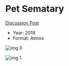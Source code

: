 # Pet Sematary

[Discussion Post](https://www.avsforum.com/threads/bass-eq-for-filtered-movies.2995212/post-58240102)

* Year: 2019
* Format: Atmos

![img 0](https://i.imgur.com/0ETEx18.jpg)

![img 1](https://i.imgur.com/D8TXOMt.jpg)

